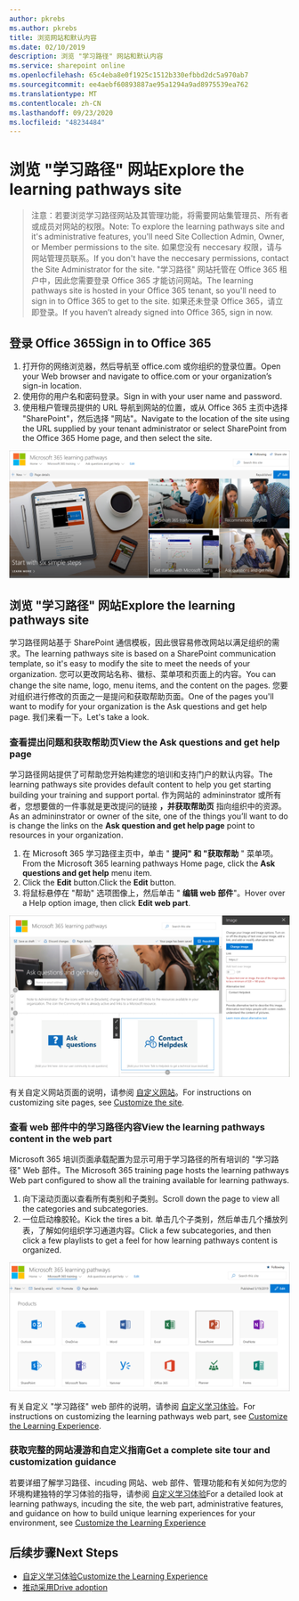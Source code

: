 ```yaml
---
author: pkrebs
ms.author: pkrebs
title: 浏览网站和默认内容
ms.date: 02/10/2019
description: 浏览 "学习路径" 网站和默认内容
ms.service: sharepoint online
ms.openlocfilehash: 65c4eba8e0f1925c1512b330efbbd2dc5a970ab7
ms.sourcegitcommit: ee4aebf60893887ae95a1294a9ad8975539ea762
ms.translationtype: MT
ms.contentlocale: zh-CN
ms.lasthandoff: 09/23/2020
ms.locfileid: "48234484"
---
```

# <a name="explore-the-learning-pathways-site"></a><span data-ttu-id="ba6d3-103">浏览 "学习路径" 网站</span><span class="sxs-lookup"><span data-stu-id="ba6d3-103">Explore the learning pathways site</span></span>

> <span data-ttu-id="ba6d3-104">注意：若要浏览学习路径网站及其管理功能，将需要网站集管理员、所有者或成员对网站的权限。</span><span class="sxs-lookup"><span data-stu-id="ba6d3-104">Note: To explore the learning pathways site and it's administrative features, you'll need Site Collection Admin, Owner, or Member permissions to the site.</span></span> <span data-ttu-id="ba6d3-105">如果您没有 neccesary 权限，请与网站管理员联系。</span><span class="sxs-lookup"><span data-stu-id="ba6d3-105">If you don't have the neccesary permissions, contact the Site Administrator for the site.</span></span> <span data-ttu-id="ba6d3-106">"学习路径" 网站托管在 Office 365 租户中，因此您需要登录 Office 365 才能访问网站。</span><span class="sxs-lookup"><span data-stu-id="ba6d3-106">The learning pathways site is hosted in your Office 365 tenant, so you'll need to sign in to Office 365 to get to the site.</span></span> <span data-ttu-id="ba6d3-107">如果还未登录 Office 365，请立即登录。</span><span class="sxs-lookup"><span data-stu-id="ba6d3-107">If you haven’t already signed into Office 365, sign in now.</span></span> 

## <a name="sign-in-to-office-365"></a><span data-ttu-id="ba6d3-108">登录 Office 365</span><span class="sxs-lookup"><span data-stu-id="ba6d3-108">Sign in to Office 365</span></span> 

1.  <span data-ttu-id="ba6d3-109">打开你的网络浏览器，然后导航至 office.com 或你组织的登录位置。</span><span class="sxs-lookup"><span data-stu-id="ba6d3-109">Open your Web browser and navigate to office.com or your organization’s sign-in location.</span></span> 
2.  <span data-ttu-id="ba6d3-110">使用你的用户名和密码登录。</span><span class="sxs-lookup"><span data-stu-id="ba6d3-110">Sign in with your user name and password.</span></span>
3.  <span data-ttu-id="ba6d3-111">使用租户管理员提供的 URL 导航到网站的位置，或从 Office 365 主页中选择 "SharePoint"，然后选择 "网站"。</span><span class="sxs-lookup"><span data-stu-id="ba6d3-111">Navigate to the location of the site using the URL supplied by your tenant administrator or select SharePoint from the Office 365 Home page, and then select the site.</span></span> 

![cg-introducing.png](media/cg-introducing.png)

## <a name="explore-the-learning-pathways-site"></a><span data-ttu-id="ba6d3-113">浏览 "学习路径" 网站</span><span class="sxs-lookup"><span data-stu-id="ba6d3-113">Explore the learning pathways site</span></span>

<span data-ttu-id="ba6d3-114">学习路径网站基于 SharePoint 通信模板，因此很容易修改网站以满足组织的需求。</span><span class="sxs-lookup"><span data-stu-id="ba6d3-114">The learning pathways site is based on a SharePoint communication template, so it's easy to modify the site to meet the needs of your organization.</span></span> <span data-ttu-id="ba6d3-115">您可以更改网站名称、徽标、菜单项和页面上的内容。</span><span class="sxs-lookup"><span data-stu-id="ba6d3-115">You can change the site name, logo, menu items, and the content on the pages.</span></span> <span data-ttu-id="ba6d3-116">您要对组织进行修改的页面之一是提问和获取帮助页面。</span><span class="sxs-lookup"><span data-stu-id="ba6d3-116">One of the pages you'll want to modify for your organization is the Ask questions and get help page.</span></span> <span data-ttu-id="ba6d3-117">我们来看一下。</span><span class="sxs-lookup"><span data-stu-id="ba6d3-117">Let's take a look.</span></span>

### <a name="view-the-ask-questions-and-get-help-page"></a><span data-ttu-id="ba6d3-118">查看提出问题和获取帮助页</span><span class="sxs-lookup"><span data-stu-id="ba6d3-118">View the Ask questions and get help page</span></span>

<span data-ttu-id="ba6d3-119">学习路径网站提供了可帮助您开始构建您的培训和支持门户的默认内容。</span><span class="sxs-lookup"><span data-stu-id="ba6d3-119">The learning pathways site provides default content to help you get starting building your training and support portal.</span></span> <span data-ttu-id="ba6d3-120">作为网站的 admininstrator 或所有者，您想要做的一件事就是更改提问的链接 **，并获取帮助页** 指向组织中的资源。</span><span class="sxs-lookup"><span data-stu-id="ba6d3-120">As an admininstrator or owner of the site, one of the things you’ll want to do is change the links on the **Ask question and get help page** point to resources in your organization.</span></span> 

1.  <span data-ttu-id="ba6d3-121">在 Microsoft 365 学习路径主页中，单击 " **提问" 和 "获取帮助** " 菜单项。</span><span class="sxs-lookup"><span data-stu-id="ba6d3-121">From the Microsoft 365 learning pathways Home page, click the **Ask questions and get help** menu item.</span></span>
2.  <span data-ttu-id="ba6d3-122">Click the **Edit** button.</span><span class="sxs-lookup"><span data-stu-id="ba6d3-122">Click the **Edit** button.</span></span>
3.  <span data-ttu-id="ba6d3-123">将鼠标悬停在 "帮助" 选项图像上，然后单击 " **编辑 web 部件**"。</span><span class="sxs-lookup"><span data-stu-id="ba6d3-123">Hover over a Help option image, then click **Edit web part**.</span></span>

![cg-edithelp.png](media/cg-edithelp.png)

<span data-ttu-id="ba6d3-125">有关自定义网站页面的说明，请参阅 [自定义网站](custom_edithelp.md)。</span><span class="sxs-lookup"><span data-stu-id="ba6d3-125">For instructions on customizing site pages, see [Customize the site](custom_edithelp.md).</span></span>

### <a name="view-the-learning-pathways-content-in-the-web-part"></a><span data-ttu-id="ba6d3-126">查看 web 部件中的学习路径内容</span><span class="sxs-lookup"><span data-stu-id="ba6d3-126">View the learning pathways content in the web part</span></span>
<span data-ttu-id="ba6d3-127">Microsoft 365 培训页面承载配置为显示可用于学习路径的所有培训的 "学习路径" Web 部件。</span><span class="sxs-lookup"><span data-stu-id="ba6d3-127">The Microsoft 365 training page hosts the learning pathways Web part configured to show all the training available for learning pathways.</span></span> 

1. <span data-ttu-id="ba6d3-128">向下滚动页面以查看所有类别和子类别。</span><span class="sxs-lookup"><span data-stu-id="ba6d3-128">Scroll down the page to view all the categories and subcategories.</span></span>
2. <span data-ttu-id="ba6d3-129">一位启动橡胶轮。</span><span class="sxs-lookup"><span data-stu-id="ba6d3-129">Kick the tires a bit.</span></span> <span data-ttu-id="ba6d3-130">单击几个子类别，然后单击几个播放列表，了解如何组织学习通道内容。</span><span class="sxs-lookup"><span data-stu-id="ba6d3-130">Click a few subcategories, and then click a few playlists to get a feel for how learning pathways content is organized.</span></span> 

![cg-gotoall.png](media/cg-gotoall.png)

<span data-ttu-id="ba6d3-132">有关自定义 "学习路径" web 部件的说明，请参阅 [自定义学习体验](custom_overview.md)。</span><span class="sxs-lookup"><span data-stu-id="ba6d3-132">For instructions on customizing the learning pathways web part, see [Customize the Learning Experience](custom_overview.md).</span></span>

### <a name="get-a-complete-site-tour-and-customization-guidance"></a><span data-ttu-id="ba6d3-133">获取完整的网站漫游和自定义指南</span><span class="sxs-lookup"><span data-stu-id="ba6d3-133">Get a complete site tour and customization guidance</span></span>
<span data-ttu-id="ba6d3-134">若要详细了解学习路径、incuding 网站、web 部件、管理功能和有关如何为您的环境构建独特的学习体验的指导，请参阅 [自定义学习体验](custom_overview.md)</span><span class="sxs-lookup"><span data-stu-id="ba6d3-134">For a detailed look at learning pathways, incuding the site, the web part, administrative features, and guidance on how to build unique learning experiences for your environment, see [Customize the Learning Experience](custom_overview.md)</span></span>

## <a name="next-steps"></a><span data-ttu-id="ba6d3-135">后续步骤</span><span class="sxs-lookup"><span data-stu-id="ba6d3-135">Next Steps</span></span>
- [<span data-ttu-id="ba6d3-136">自定义学习体验</span><span class="sxs-lookup"><span data-stu-id="ba6d3-136">Customize the Learning Experience</span></span>](custom_overview.md)
- [<span data-ttu-id="ba6d3-137">推动采用</span><span class="sxs-lookup"><span data-stu-id="ba6d3-137">Drive adoption</span></span>](driveadoption.md) 

